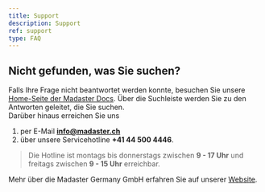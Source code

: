 ```yaml
---
title: Support
description: Support
ref: support
type: FAQ
---
```


## Nicht gefunden, was Sie suchen?
Falls Ihre Frage nicht beantwortet werden konnte, besuchen Sie unsere <a href="/ch/de/" target="_blank">Home-Seite der Madaster Docs</a>. Über die Suchleiste werden Sie zu den Antworten geleitet, die Sie suchen. 
</br> Darüber hinaus erreichen Sie uns 
1. per E-Mail **info@madaster.ch**
1. über unsere Servicehotline **+41 44 500 4446**. 
> Die Hotline ist montags bis donnerstags zwischen **9 - 17 Uhr** und freitags zwischen **9 - 15 Uhr** erreichbar.

Mehr über die Madaster Germany GmbH erfahren Sie auf unserer <a href="https://madaster.ch." target="_blank">Website</a>.